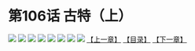 # 第106话 古特（上）
![](https://mhpic.xiaomingtaiji.net/comic/D/斗破苍穹拆分版/106话/1.jpg-zymk.middle.webp)
![](https://mhpic.xiaomingtaiji.net/comic/D/斗破苍穹拆分版/106话/2.jpg-zymk.middle.webp)
![](https://mhpic.xiaomingtaiji.net/comic/D/斗破苍穹拆分版/106话/3.jpg-zymk.middle.webp)
![](https://mhpic.xiaomingtaiji.net/comic/D/斗破苍穹拆分版/106话/4.jpg-zymk.middle.webp)
![](https://mhpic.xiaomingtaiji.net/comic/D/斗破苍穹拆分版/106话/5.jpg-zymk.middle.webp)
![](https://mhpic.xiaomingtaiji.net/comic/D/斗破苍穹拆分版/106话/6.jpg-zymk.middle.webp)
![](https://mhpic.xiaomingtaiji.net/comic/D/斗破苍穹拆分版/106话/7.jpg-zymk.middle.webp)
![](https://mhpic.xiaomingtaiji.net/comic/D/斗破苍穹拆分版/106话/8.jpg-zymk.middle.webp)
[【上一章】](./105.md)
[【目录】](./READMD.md)
[【下一章】](./107.md)
